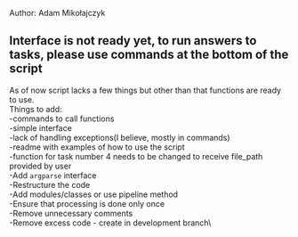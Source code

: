 Author: Adam Mikołajczyk 

## Interface is not ready yet, to run answers to tasks, please use commands at the bottom of the script

As of now script lacks a few things but other than that functions are ready to use.\
Things to add:\
-commands to call functions\
-simple interface\
-lack of handling exceptions(I believe, mostly in commands)\
-readme with examples of how to use the script\
-function for task number 4 needs to be changed to receive file_path provided by user\
-Add `argparse` interface\
-Restructure the code\
-Add modules/classes or use pipeline method\
-Ensure that processing is done only once\
-Remove unnecessary comments\
-Remove excess code - create in development branch\

